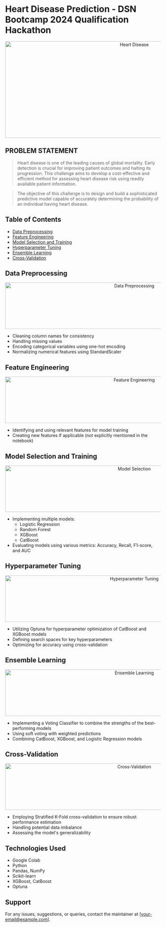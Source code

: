 # Heart Disease Prediction - DSN Bootcamp 2024 Qualification Hackathon

<p align="center">
<img src="images/heart_disease.jpg" alt="Heart Disease" height=312 width=820/>
</p>

## PROBLEM STATEMENT

> Heart disease is one of the leading causes of global mortality. Early detection is crucial for improving patient outcomes and halting its progression. This challenge aims to develop a cost-effective and efficient method for assessing heart disease risk using readily available patient information.

> The objective of this challenge is to design and build a sophisticated predictive model capable of accurately determining the probability of an individual having heart disease.

## Table of Contents

- [Data Preprocessing](#data-preprocessing)
- [Feature Engineering](#feature-engineering)
- [Model Selection and Training](#model-selection-and-training)
- [Hyperparameter Tuning](#hyperparameter-tuning)
- [Ensemble Learning](#ensemble-learning)
- [Cross-Validation](#cross-validation)

## Data Preprocessing

<p align="center">
<img src="images/data_preprocessing.png" alt="Data Preprocessing" height=150 width=820/>
</p>

- Cleaning column names for consistency
- Handling missing values
- Encoding categorical variables using one-hot encoding
- Normalizing numerical features using StandardScaler

## Feature Engineering

<p align="center">
<img src="images/feature_engineering.png" alt="Feature Engineering" height=150 width=820/>
</p>

- Identifying and using relevant features for model training
- Creating new features if applicable (not explicitly mentioned in the notebook)

## Model Selection and Training

<p align="center">
<img src="images/model_selection.png" alt="Model Selection" height=150 width=820/>
</p>

- Implementing multiple models:
  - Logistic Regression
  - Random Forest
  - XGBoost
  - CatBoost
- Evaluating models using various metrics: Accuracy, Recall, F1-score, and AUC

## Hyperparameter Tuning

<p align="center">
<img src="images/hyperparameter_tuning.png" alt="Hyperparameter Tuning" height=150 width=820/>
</p>

- Utilizing Optuna for hyperparameter optimization of CatBoost and XGBoost models
- Defining search spaces for key hyperparameters
- Optimizing for accuracy using cross-validation

## Ensemble Learning

<p align="center">
<img src="images/ensemble_learning.png" alt="Ensemble Learning" height=150 width=820/>
</p>

- Implementing a Voting Classifier to combine the strengths of the best-performing models
- Using soft voting with weighted predictions
- Combining CatBoost, XGBoost, and Logistic Regression models

## Cross-Validation

<p align="center">
<img src="images/cross_validation.png" alt="Cross-Validation" height=150 width=820/>
</p>

- Employing Stratified K-Fold cross-validation to ensure robust performance estimation
- Handling potential data imbalance
- Assessing the model's generalizability

## Technologies Used

- Google Colab
- Python
- Pandas, NumPy
- Scikit-learn
- XGBoost, CatBoost
- Optuna

## Support

For any issues, suggestions, or queries, contact the maintainer at [your-email@example.com].
